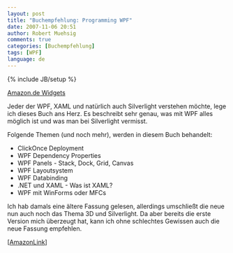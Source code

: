 ```yaml
---
layout: post
title: "Buchempfehlung: Programming WPF"
date: 2007-11-06 20:51
author: Robert Muehsig
comments: true
categories: [Buchempfehlung]
tags: [WPF]
language: de
---
```

{% include JB/setup %}
<SCRIPT charset="utf-8" type="text/javascript" src="http://ws.amazon.de/widgets/q?ServiceVersion=20070822&MarketPlace=DE&ID=V20070822/DE/meinkleinerbl-21/8001/1c7b6412-dc27-4e04-873f-bd5aa417ca70"> </SCRIPT> <NOSCRIPT><A HREF="http://ws.amazon.de/widgets/q?ServiceVersion=20070822&MarketPlace=DE&ID=V20070822%2FDE%2Fmeinkleinerbl-21%2F8001%2F1c7b6412-dc27-4e04-873f-bd5aa417ca70&Operation=NoScript">Amazon.de Widgets</A></NOSCRIPT>

Jeder der WPF, XAML und natürlich auch Silverlight verstehen möchte, lege ich dieses Buch ans Herz. Es beschreibt sehr genau, was mit WPF alles möglich ist und was man bei Silverlight vermisst.

Folgende Themen (und noch mehr), werden in diesem Buch behandelt:
<ul>
	<li>ClickOnce Deployment</li>
	<li>WPF Dependency Properties</li>
	<li>WPF Panels - Stack, Dock, Grid, Canvas</li>
	<li>WPF Layoutsystem</li>
	<li>WPF Databinding</li>
	<li>.NET und XAML - Was ist XAML?</li>
	<li>WPF mit WinForms oder MFCs</li>
</ul>
Ich hab damals eine ältere Fassung gelesen, allerdings umschließt die neue nun auch noch das Thema 3D und Silverlight. Da aber bereits die erste Version mich überzeugt hat, kann ich ohne schlechtes Gewissen auch die neue Fassung empfehlen.

[<a href="http://www.amazon.de/dp/0596510373/?tag=amawid0f-21">AmazonLink</a>]
